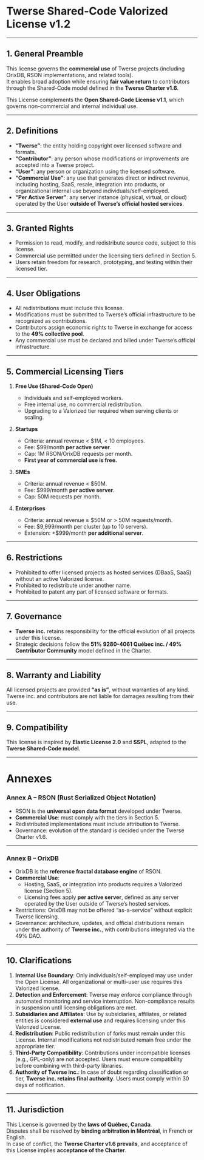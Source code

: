 # Twerse Shared-Code Valorized License v1.2


---

## 1. General Preamble
This license governs the **commercial use** of Twerse projects (including OrixDB, RSON implementations, and related tools).  
It enables broad adoption while ensuring **fair value return** to contributors through the Shared-Code model defined in the **Twerse Charter v1.6**.  

This License complements the **Open Shared-Code License v1.1**, which governs non-commercial and internal individual use.  

---

## 2. Definitions
- **“Twerse”**: the entity holding copyright over licensed software and formats.  
- **“Contributor”**: any person whose modifications or improvements are accepted into a Twerse project.  
- **“User”**: any person or organization using the licensed software.  
- **“Commercial Use”**: any use that generates direct or indirect revenue, including hosting, SaaS, resale, integration into products, or organizational internal use beyond individuals/self-employed.  
- **“Per Active Server”**: any server instance (physical, virtual, or cloud) operated by the User **outside of Twerse’s official hosted services**.  

---

## 3. Granted Rights
- Permission to read, modify, and redistribute source code, subject to this license.  
- Commercial use permitted under the licensing tiers defined in Section 5.  
- Users retain freedom for research, prototyping, and testing within their licensed tier.  

---

## 4. User Obligations
- All redistributions must include this license.  
- Modifications must be submitted to Twerse’s official infrastructure to be recognized as contributions.  
- Contributors assign economic rights to Twerse in exchange for access to the **49% collective pool**.  
- Any commercial use must be declared and billed under Twerse’s official infrastructure.  

---

## 5. Commercial Licensing Tiers
1. **Free Use (Shared-Code Open)**  
   - Individuals and self-employed workers.  
   - Free internal use, no commercial redistribution.  
   - Upgrading to a Valorized tier required when serving clients or scaling.  

2. **Startups**  
   - Criteria: annual revenue < $1M, < 10 employees.  
   - Fee: $99/month **per active server**.  
   - Cap: 1M RSON/OrixDB requests per month.  
   - **First year of commercial use is free.**  

3. **SMEs**  
   - Criteria: annual revenue < $50M.  
   - Fee: $999/month **per active server**.  
   - Cap: 50M requests per month.  

4. **Enterprises**  
   - Criteria: annual revenue ≥ $50M or > 50M requests/month.  
   - Fee: $9,999/month per cluster (up to 10 servers).  
   - Extension: +$999/month **per additional server**.  

---

## 6. Restrictions
- Prohibited to offer licensed projects as hosted services (DBaaS, SaaS) without an active Valorized license.  
- Prohibited to redistribute under another name.  
- Prohibited to patent any part of licensed software or formats.  

---

## 7. Governance
- **Twerse inc.** retains responsibility for the official evolution of all projects under this license.  
- Strategic decisions follow the **51% 9280-4061 Québec inc. / 49% Contributor Community** model defined in the Charter.  

---

## 8. Warranty and Liability
All licensed projects are provided **“as is”**, without warranties of any kind.  
Twerse inc. and contributors are not liable for damages resulting from their use.  

---

## 9. Compatibility
This license is inspired by **Elastic License 2.0** and **SSPL**, adapted to the **Twerse Shared-Code model**.  

---

# Annexes

### Annex A – RSON (Rust Serialized Object Notation)
- RSON is the **universal open data format** developed under Twerse.  
- **Commercial Use**: must comply with the tiers in Section 5.  
- Redistributed implementations must include attribution to Twerse.  
- Governance: evolution of the standard is decided under the Twerse Charter v1.6.  

---

### Annex B – OrixDB
- OrixDB is the **reference fractal database engine** of RSON.  
- **Commercial Use**:  
  - Hosting, SaaS, or integration into products requires a Valorized license (Section 5).  
  - Licensing fees apply **per active server**, defined as any server operated by the User outside of Twerse’s hosted services.  
- Restrictions: OrixDB may not be offered “as-a-service” without explicit Twerse licensing.  
- Governance: architecture, updates, and official distributions remain under the authority of **Twerse inc.**, with contributions integrated via the 49% DAO.  

---

## 10. Clarifications
1. **Internal Use Boundary**: Only individuals/self-employed may use under the Open License. All organizational or multi-user use requires this Valorized license.  
2. **Detection and Enforcement**: Twerse may enforce compliance through automated monitoring and service interruption. Non-compliance results in suspension until licensing obligations are met.  
3. **Subsidiaries and Affiliates**: Use by subsidiaries, affiliates, or related entities is considered **external use** and requires licensing under this Valorized License.  
4. **Redistribution**: Public redistribution of forks must remain under this License. Internal modifications not redistributed remain free under the appropriate tier.  
5. **Third-Party Compatibility**: Contributions under incompatible licenses (e.g., GPL-only) are not accepted. Users must ensure compatibility before combining with third-party libraries.  
6. **Authority of Twerse inc.**: In case of doubt regarding classification or tier, **Twerse inc. retains final authority**. Users must comply within 30 days of notification.  

---

## 11. Jurisdiction
This License is governed by the **laws of Québec, Canada**.  
Disputes shall be resolved by **binding arbitration in Montréal**, in French or English.  
In case of conflict, the **Twerse Charter v1.6 prevails**, and acceptance of this License implies **acceptance of the Charter**.  
